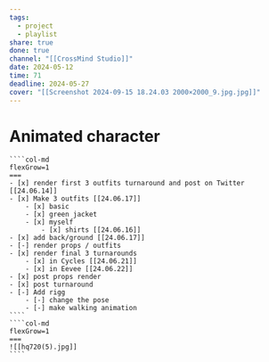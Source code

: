 ```yaml
---
tags:
  - project
  - playlist
share: true
done: true
channel: "[[CrossMind Studio]]"
date: 2024-05-12
time: 71
deadline: 2024-05-27
cover: "[[Screenshot 2024-09-15 18.24.03 2000×2000_9.jpg.jpg]]"
---
```

# Animated character
`````col
````col-md
flexGrow=1
===
- [x] render first 3 outfits turnaround and post on Twitter [[24.06.14]]
- [x] Make 3 outfits [[24.06.17]]
	- [x] basic 
	- [x] green jacket
	- [x] myself
		- [x] shirts [[24.06.16]]
- [x] add back/ground [[24.06.17]]
- [-] render props / outfits
- [x] render final 3 turnarounds
	- [x] in Cycles [[24.06.21]]
	- [x] in Eevee [[24.06.22]]
- [x] post props render
- [x] post turnaround
- [-] Add rigg
	- [-] change the pose
	- [-] make walking animation
````
````col-md
flexGrow=1
===
![[hq720(5).jpg]]
````
`````

